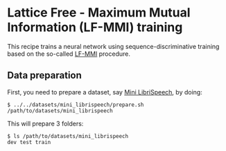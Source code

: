 # Lattice Free - Maximum Mutual Information (LF-MMI) training

This recipe trains a neural network using sequence-discriminative
training based on the so-called [LF-MMI](https://www.isca-speech.org/archive/pdfs/interspeech_2016/povey16_interspeech.pdf)
procedure.

## Data preparation

First, you need to prepare a dataset, say [Mini LibriSpeech](https://www.openslr.org/31/),
by doing:
```
$ ../../datasets/mini_librispeech/prepare.sh /path/to/datasets/mini_librispeech
```
This will prepare 3 folders:
```
$ ls /path/to/datasets/mini_librispeech
dev test train
```

